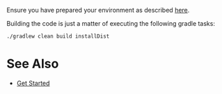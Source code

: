 Ensure you have prepared your environment as described [here](./Developer-Guide%3A-Preparing-the-environment).

Building the code is just a matter of executing the following gradle tasks:

```
./gradlew clean build installDist
```

# See Also
- [Get Started](https://openremote.io/get-started-manager/)